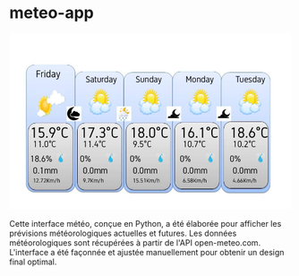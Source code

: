 # meteo-app

<img src="newmeteo.jpg" />


Cette interface météo, conçue en Python, a été élaborée pour afficher les prévisions météorologiques actuelles et futures. Les données météorologiques sont récupérées à partir de l'API open-meteo.com. L'interface a été façonnée et ajustée manuellement pour obtenir un design final optimal.
